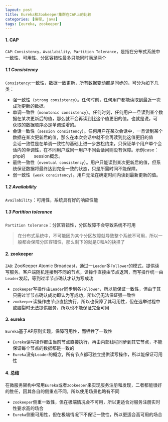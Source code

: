 ```yaml
---
layout: post
title: Eureka和Zookeeper集群在CAP上的比较
categories: [编程, java]
tags: [eureka, zookeeper]
---
```



#### 1. CAP

`CAP`: `Consistency，Availability，Partition Tolerance`，是指在分布式系统中一致性、可用性、分区容错性最多只能同时满足两个

##### 1.1 Consistency
`Consistency`:一致性，数据一致更新，所有数据变动都是同步的，可分为如下几类：

* 强一致性（`strong consistency`）。任何时刻，任何用户都能读取到最近一次成功更新的数据。
* 单调一致性（`monotonic consistency`）。任何时刻，任何用户一旦读到某个数据在某次更新后的值，那么就不会再读到比这个值更旧的值。也就是说，可　　获取的数据顺序必是单调递增的。
* 会话一致性（`session consistency`）。任何用户在某次会话中，一旦读到某个数据在某次更新后的值，那么在本次会话中就不会再读到比这值更旧的值　　 会话一致性是在单调一致性的基础上进一步放松约束，只保证单个用户单个会话内的单调性，在不同用户或同一用户不同会话间则没有保障。示例case：php的　　session概念。
* 最终一致性（`eventual consistency`）。用户只能读到某次更新后的值，但系统保证数据将最终达到完全一致的状态，只是所需时间不能保障。
* 弱一致性（`weak consistency`）。用户无法在确定时间内读到最新更新的值。

##### 1.2 Availability

`Availability`：可用性，系统具有好的响应性能

##### 1.3 Partition tolerance

`Partition tolerance`：分区容错性，分区故障不会导致系统不可用

> 在分布式系统中，不可能因为某个分区故障就导致整个系统不可用，所以一般都会保障分区容错性，那么剩下的就是C和A的抉择了

#### 2. zookeeper

`ZAB`: ZooKeeper Atomic Broadcast，通过一`Leader`多`Follower`的模式，提供读写服务。客户端随机连接到不同的节点，读操作直接由节点返回，而写操作统一由`Leader`发起，等到过半节点确认才认为写成功

* `zookeeper`写操作由`Leader`同步到各`Follower`，所以能保证一致性，但由于其只需过半节点确认成功即认为写成功，所以仍无法保证强一致性
* `zookeeper`读操作由节点直接执行，所以也保障了其可用性，但在选举过程中或脑裂时无法提供服务，所以也不能保证完全可用

#### 3. eureka

`Eureka`基于AP原则实现，保障可用性，而牺牲了一致性

* `Eureka`读写操作都由当前节点直接执行，再由内部线程同步到其它节点，不能保证每个节点的数据都是一致的
* `Eureka`没有`Leader`的概念，所有节点都可独立提供读写操作，所以能保证可用性

#### 4. 总结

在微服务架构中常用`Eureka`或者`zookeeper`来实现服务注册和发现，二者都能很好的胜任，因其各自的侧重点不同，所以使用场景也略有不同

* `zookeeper`侧重一致性，但在极端情况会不可用，所以更适合对服务注册实时性要求高的场合
* `Eureka`侧重可用性，但在极端情况下不保证一致性，所以更适合高可用的场合